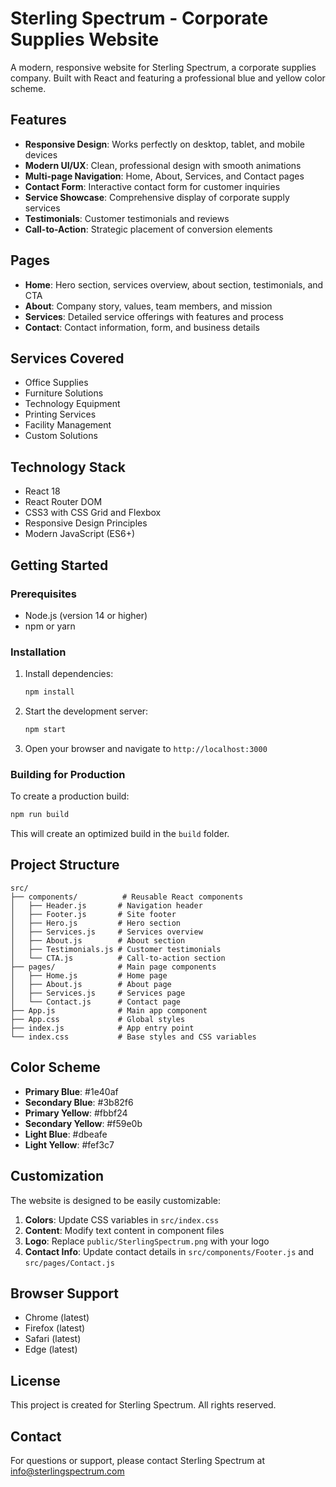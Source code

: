 # Sterling Spectrum - Corporate Supplies Website

A modern, responsive website for Sterling Spectrum, a corporate supplies company. Built with React and featuring a professional blue and yellow color scheme.

## Features

- **Responsive Design**: Works perfectly on desktop, tablet, and mobile devices
- **Modern UI/UX**: Clean, professional design with smooth animations
- **Multi-page Navigation**: Home, About, Services, and Contact pages
- **Contact Form**: Interactive contact form for customer inquiries
- **Service Showcase**: Comprehensive display of corporate supply services
- **Testimonials**: Customer testimonials and reviews
- **Call-to-Action**: Strategic placement of conversion elements

## Pages

- **Home**: Hero section, services overview, about section, testimonials, and CTA
- **About**: Company story, values, team members, and mission
- **Services**: Detailed service offerings with features and process
- **Contact**: Contact information, form, and business details

## Services Covered

- Office Supplies
- Furniture Solutions
- Technology Equipment
- Printing Services
- Facility Management
- Custom Solutions

## Technology Stack

- React 18
- React Router DOM
- CSS3 with CSS Grid and Flexbox
- Responsive Design Principles
- Modern JavaScript (ES6+)

## Getting Started

### Prerequisites

- Node.js (version 14 or higher)
- npm or yarn

### Installation

1. Install dependencies:
   ```bash
   npm install
   ```

2. Start the development server:
   ```bash
   npm start
   ```

3. Open your browser and navigate to `http://localhost:3000`

### Building for Production

To create a production build:

```bash
npm run build
```

This will create an optimized build in the `build` folder.

## Project Structure

```
src/
├── components/          # Reusable React components
│   ├── Header.js       # Navigation header
│   ├── Footer.js       # Site footer
│   ├── Hero.js         # Hero section
│   ├── Services.js     # Services overview
│   ├── About.js        # About section
│   ├── Testimonials.js # Customer testimonials
│   └── CTA.js          # Call-to-action section
├── pages/              # Main page components
│   ├── Home.js         # Home page
│   ├── About.js        # About page
│   ├── Services.js     # Services page
│   └── Contact.js      # Contact page
├── App.js              # Main app component
├── App.css             # Global styles
├── index.js            # App entry point
└── index.css           # Base styles and CSS variables
```

## Color Scheme

- **Primary Blue**: #1e40af
- **Secondary Blue**: #3b82f6
- **Primary Yellow**: #fbbf24
- **Secondary Yellow**: #f59e0b
- **Light Blue**: #dbeafe
- **Light Yellow**: #fef3c7

## Customization

The website is designed to be easily customizable:

1. **Colors**: Update CSS variables in `src/index.css`
2. **Content**: Modify text content in component files
3. **Logo**: Replace `public/SterlingSpectrum.png` with your logo
4. **Contact Info**: Update contact details in `src/components/Footer.js` and `src/pages/Contact.js`

## Browser Support

- Chrome (latest)
- Firefox (latest)
- Safari (latest)
- Edge (latest)

## License

This project is created for Sterling Spectrum. All rights reserved.

## Contact

For questions or support, please contact Sterling Spectrum at info@sterlingspectrum.com
